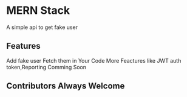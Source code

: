 # MERN Stack 

A simple api to get fake user
## Features
   Add fake user
   Fetch them in Your Code
   More Feactures like JWT auth token,Reporting Comming Soon
## Contributors Always Welcome
